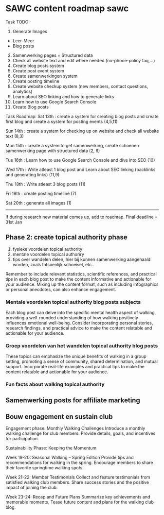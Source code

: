 # SAWC content roadmap sawc

Task TODO:

1. Generate Images

- Leer-Meer
- Blog posts

2. Samenwerking pages + Structured data
3. Check all website text and edit where needed (no-phone-policy faq,...)
4. Create blog posts system
5. Create post event system
6. Create samenwerkingen system
7. Create posting timeline
8. Create website checkup system (new members, contact questions, analytics)
9. Learn about SEO linking and how to generate links
10. Learn how to use Google Search Console
11. Create Blog posts

Task Roadmap:
Sat 13th : create a system for creating blog posts and create first blog
and create a system for posting events (4,5,11)

Sun 14th : create a system for checking up on website and check all website text (8,3)

Mon 15th : create a system to get samenwerking,
create schoenen samenwerking page with structured data (2, 6)

Tue 16th : Learn how to use Google Search Console and dive into SEO (10)

Wed 17th : Write atleast 1 blog post and Learn about SEO linking (backlinks
and generating links) (11,9)

Thu 18th : Write atleast 3 blog posts (11)

Fri 19th : create posting timeline (7)

Sat 20th : generate all images (1)


---

If during research new material comes up, add to roadmap.
Final deadline = 31st Jan

## Phase 2: create topical authority phase

1. fysieke voordelen topical authority
2. mentale voordelen topical authoriry
3. tips over wandelen delen, hier bij kunnen samenwerking aangehaald worden, zoals fatsoenlijk schoeisel, etc..

Remember to include relevant statistics, scientific references, and practical tips in each blog post to make the content informative and actionable for your audience. Mixing up the content format, such as including infographics or personal anecdotes, can also enhance engagement.

### Mentale voordelen topical authority blog posts subjects

Each blog post can delve into the specific mental health aspect of walking, providing a well-rounded understanding of how walking positively influences emotional well-being. Consider incorporating personal stories, research findings, and practical advice to make the content relatable and actionable for your audience.

### Groep voordelen van het wandelen topical authority blog posts

These topics can emphasize the unique benefits of walking in a group setting, promoting a sense of community, shared determination, and mutual support. Incorporate real-life examples and practical tips to make the content relatable and actionable for your audience.

### Fun facts about walking topical authority

## Samenwerking posts for affiliate marketing

## Bouw engagement en sustain club

Engagement phase:
Monthly Walking Challenges
Introduce a monthly walking challenge for club members.
Provide details, goals, and incentives for participation.

Sustainability Phase: Keeping the Momentum

Week 19-20: Seasonal Walking – Spring Edition
Provide tips and recommendations for walking in the spring.
Encourage members to share their favorite springtime walking spots.

Week 21-22: Member Testimonials
Collect and feature testimonials from satisfied walking club members.
Share success stories and the positive impact of joining the club.

Week 23-24: Recap and Future Plans
Summarize key achievements and memorable moments.
Tease future content and plans for the walking club blog.

